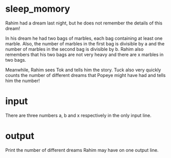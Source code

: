 # sleep_momory
Rahim had a dream last night, but he does not remember the details of this dream!

In his dream he had two bags of marbles, each bag containing at least one marble. Also, the number of marbles in the first bag is divisible by a and the number of marbles in the second bag is divisible by b. Rahim also remembers that his two bags are not very heavy and there are x marbles in two bags.

Meanwhile, Rahim sees Tok and tells him the story. Tuck also very quickly counts the number of different dreams that Popeye might have had and tells him the number!
# input

There are three numbers a, b and x respectively in the only input line.


# output

Print the number of different dreams Rahim may have on one output line.
